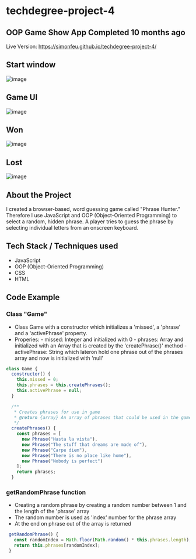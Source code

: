 # techdegree-project-4
## OOP Game Show App Completed 10 months ago

Live Version:  https://simonfeu.github.io/techdegree-project-4/

## Start window
![image](https://user-images.githubusercontent.com/63255333/115958837-7f105e80-a509-11eb-8685-ce557752256e.png)

## Game UI
![image](https://user-images.githubusercontent.com/63255333/115958862-94858880-a509-11eb-8feb-bd51064eb7c7.png)

## Won
![image](https://user-images.githubusercontent.com/63255333/115958919-d0205280-a509-11eb-8ce1-85998ffe218f.png)

## Lost
![image](https://user-images.githubusercontent.com/63255333/115958930-e0d0c880-a509-11eb-8406-74d5c0955075.png)


## About the Project
I created a browser-based, word guessing game called "Phrase Hunter." Therefore I use JavaScript and OOP (Object-Oriented Programming) to select a random, hidden phrase. A player tries to guess the phrase by selecting individual letters from an onscreen keyboard. 

## Tech Stack / Techniques used

* JavaScript
* OOP (Object-Oriented Programming)
* CSS
* HTML

## Code Example
### Class "Game"
 * Class Game with a constructor which initializes a 'missed', a 'phrase' and a 'activePhrase' property.
 * Properies:
        - missed:   Integer and initialized with 0
        - phrases:  Array and initialized with an Array that is created by the 'createPhrase()' method
        - activePhrase: String which lateron hold one phrase out of the phrases array and now is initialized with 'null'
 
```javascript
class Game {
  constructor() {
    this.missed = 0;
    this.phrases = this.createPhrases();
    this.activePhrase = null;
  }

  /**
   * Creates phrases for use in game
   * @return {array} An array of phrases that could be used in the game
   */
  createPhrases() {
    const phrases = [
      new Phrase("Hasta la vista"),
      new Phrase("The stuff that dreams are made of"),
      new Phrase("Carpe diem"),
      new Phrase("There is no place like home"),
      new Phrase("Nobody is perfect")
    ];
    return phrases;
  }
```

### getRandomPhrase function
   * Creating a random phrase by creating a random number between 1 and the length of the 'phrase' array
   * The random number is used as 'index' number for the phrase array
   * At the end on phrase out of the array is returned
 
 ```javascript
  getRandomPhrase() {
    const randomIndex = Math.floor(Math.random() * this.phrases.length);
    return this.phrases[randomIndex];
  }
  ```
